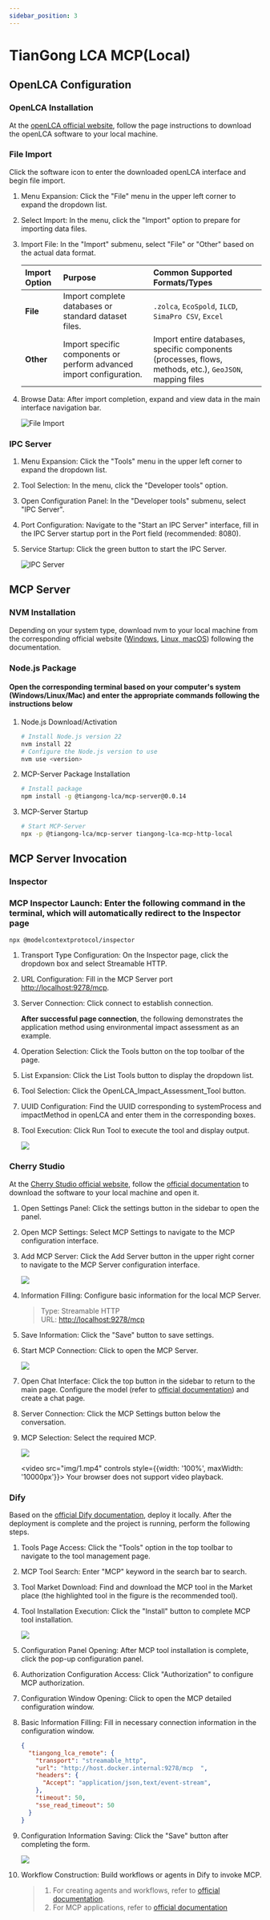 ```yaml
---
sidebar_position: 3
---
```


# TianGong LCA MCP(Local)

## OpenLCA Configuration

### OpenLCA Installation

At the [openLCA official website](https://www.openlca.org/download), follow the page instructions to download the openLCA software to your local machine.  

### File Import

Click the software icon to enter the downloaded openLCA interface and begin file import.  

1. Menu Expansion: Click the "File" menu in the upper left corner to expand the dropdown list.  
2. Select Import: In the menu, click the "Import" option to prepare for importing data files.  
3. Import File: In the "Import" submenu, select "File" or "Other" based on the actual data format.

    | Import Option | Purpose                             | Common Supported Formats/Types                                      |
    | :------------ | :--------------------------------- | :------------------------------------------------------------------- |
    | **File**      | Import complete databases or standard dataset files. | `.zolca`, `EcoSpold`, `ILCD`, `SimaPro CSV`, `Excel`   |
    | **Other**     | Import specific components or perform advanced import configuration. | Import entire databases, specific components (processes, flows, methods, etc.), `GeoJSON`, mapping files |

4. Browse Data: After import completion, expand and view data in the main interface navigation bar.  

    ![File Import](img/1.png)  

### IPC Server

1. Menu Expansion: Click the "Tools" menu in the upper left corner to expand the dropdown list.  
2. Tool Selection: In the menu, click the "Developer tools" option.  
3. Open Configuration Panel: In the "Developer tools" submenu, select "IPC Server".
4. Port Configuration: Navigate to the "Start an IPC Server" interface, fill in the IPC Server startup port in the Port field (recommended: 8080).  
5. Service Startup: Click the green button to start the IPC Server.  

    ![IPC Server](img/2.png)  

## MCP Server

### NVM Installation

Depending on your system type, download nvm to your local machine from the corresponding official website ([Windows](https://github.com/coreybutler/nvm-windows/releases), [Linux, macOS](https://github.com/nvm-sh/nvm)) following the documentation.  

### Node.js Package

#### Open the corresponding terminal based on your computer's system (Windows/Linux/Mac) and enter the appropriate commands following the instructions below

1. Node.js Download/Activation  

    ```bash
    # Install Node.js version 22
    nvm install 22
    # Configure the Node.js version to use
    nvm use <version>
    ```

2. MCP-Server Package Installation  

    ```bash
    # Install package
    npm install -g @tiangong-lca/mcp-server@0.0.14
    ```

3. MCP-Server Startup  

    ```bash
    # Start MCP-Server
    npx -p @tiangong-lca/mcp-server tiangong-lca-mcp-http-local
    ```

## MCP Server Invocation

### Inspector

### MCP Inspector Launch: Enter the following command in the terminal, which will automatically redirect to the Inspector page

```bash
npx @modelcontextprotocol/inspector
```

1. Transport Type Configuration: On the Inspector page, click the dropdown box and select Streamable HTTP.  
2. URL Configuration: Fill in the MCP Server port [http://localhost:9278/mcp](http://localhost:9278/mcp).  
3. Server Connection: Click connect to establish connection.

    **After successful page connection**, the following demonstrates the application method using environmental impact assessment as an example.  
4. Operation Selection: Click the Tools button on the top toolbar of the page.  
5. List Expansion: Click the List Tools button to display the dropdown list.  
6. Tool Selection: Click the OpenLCA_Impact_Assessment_Tool button.  
7. UUID Configuration: Find the UUID corresponding to systemProcess and impactMethod in openLCA and enter them in the corresponding boxes.  
8. Tool Execution: Click Run Tool to execute the tool and display output.  

    ![](img/4.png)

### Cherry Studio

At the [Cherry Studio official website](https://www.cherry-ai.com/download), follow the [official documentation](https://docs.cherry-ai.com/pre-basic/installation) to download the software to your local machine and open it.

1. Open Settings Panel: Click the settings button in the sidebar to open the panel.  
2. Open MCP Settings: Select MCP Settings to navigate to the MCP configuration interface.  
3. Add MCP Server: Click the Add Server button in the upper right corner to navigate to the MCP Server configuration interface.  

    ![](img/6.png)

4. Information Filling: Configure basic information for the local MCP Server.

    >Type: Streamable HTTP  
    >URL: [http://localhost:9278/mcp](http://localhost:9278/mcp)

5. Save Information: Click the "Save" button to save settings.
6. Start MCP Connection: Click to open the MCP Server.

    ![](img/7.png)  
7. Open Chat Interface: Click the top button in the sidebar to return to the main page. Configure the model (refer to [official documentation](https://docs.cherry-ai.com/pre-basic/providers)) and create a chat page.  
8. Server Connection: Click the MCP Settings button below the conversation.  
9. MCP Selection: Select the required MCP.  

    ![](img/9.png)  

    <video src="img/1.mp4" controls style={{width: '100%', maxWidth: '10000px'}}>
      Your browser does not support video playback.
    </video>

### Dify

Based on the [official Dify documentation](https://docs.dify.ai/zh-hans/getting-started/install-self-hosted/readme), deploy it locally. After the deployment is complete and the project is running, perform the following steps.

1. Tools Page Access: Click the "Tools" option in the top toolbar to navigate to the tool management page.  
1. MCP Tool Search: Enter "MCP" keyword in the search bar to search.  
1. Tool Market Download: Find and download the MCP tool in the Market place (the highlighted tool in the figure is the recommended tool).  
1. Tool Installation Execution: Click the "Install" button to complete MCP tool installation.  

    ![](img/16.png)

1. Configuration Panel Opening: After MCP tool installation is complete, click the pop-up configuration panel.  
1. Authorization Configuration Access: Click "Authorization" to configure MCP authorization.  
1. Configuration Window Opening: Click to open the MCP detailed configuration window.  
1. Basic Information Filling: Fill in necessary connection information in the configuration window.  

    ```JSON
    {
      "tiangong_lca_remote": {
        "transport": "streamable_http",
        "url": "http://host.docker.internal:9278/mcp  ",
        "headers": {
          "Accept": "application/json,text/event-stream",
        },
        "timeout": 50,
        "sse_read_timeout": 50
      }
    }
    ```

1. Configuration Information Saving: Click the "Save" button after completing the form.  

    ![](img/25.png)  

1. Workflow Construction: Build workflows or agents in Dify to invoke MCP.  
    >
    >1. For creating agents and workflows, refer to [official documentation](https://docs.dify.ai/zh-hans/guides/application-orchestrate/creating-an-application).
    >2. For MCP applications, refer to [official documentation](https://docs.dify.ai/zh-hans/guides/tools/mcp)
